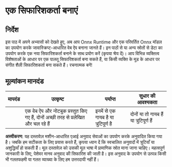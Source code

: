 # एक सिफारिशकर्ता बनाएं

## निर्देश

इस पाठ में अपने अभ्यासों को देखते हुए, अब आप Onnx Runtime और एक परिवर्तित Onnx मॉडल का उपयोग करके जावास्क्रिप्ट-आधारित वेब ऐप बनाना जानते हैं। इन पाठों से या अन्य स्रोतों से डेटा का उपयोग करके एक नया सिफारिशकर्ता बनाने के साथ प्रयोग करें (कृपया श्रेय दें)। आप विभिन्न व्यक्तित्व विशेषताओं के आधार पर एक पालतू सिफारिशकर्ता बना सकते हैं, या किसी व्यक्ति के मूड के आधार पर संगीत शैली सिफारिशकर्ता बना सकते हैं। रचनात्मक बनें!

## मूल्यांकन मानदंड

| मापदंड | उत्कृष्ट                                                               | पर्याप्त                             | सुधार की आवश्यकता                |
| -------- | ---------------------------------------------------------------------- | ------------------------------------- | --------------------------------- |
|          | एक वेब ऐप और नोटबुक प्रस्तुत किए गए हैं, दोनों अच्छी तरह से प्रलेखित और चल रहे हैं | इनमें से एक गायब है या त्रुटिपूर्ण है | दोनों या तो गायब हैं या त्रुटिपूर्ण हैं |

**अस्वीकरण**:
यह दस्तावेज़ मशीन-आधारित एआई अनुवाद सेवाओं का उपयोग करके अनुवादित किया गया है। जबकि हम सटीकता के लिए प्रयास करते हैं, कृपया ध्यान दें कि स्वचालित अनुवादों में त्रुटियाँ या अशुद्धियाँ हो सकती हैं। मूल दस्तावेज़ को उसकी मूल भाषा में प्रामाणिक स्रोत माना जाना चाहिए। महत्वपूर्ण जानकारी के लिए, पेशेवर मानव अनुवाद की सिफारिश की जाती है। इस अनुवाद के उपयोग से उत्पन्न किसी भी गलतफहमी या गलत व्याख्या के लिए हम उत्तरदायी नहीं हैं।